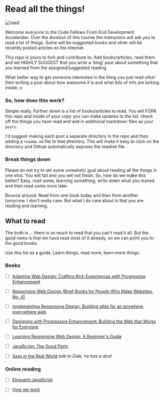 # Read all the things! 

![read](http://hemeramarketing.com/wp-content/uploads/2014/04/read-all-the-things.jpg)

Welcome everyone to the Code Fellows Front-End Development Accelerator. Over the duration of this course the instructors will ask you to read a lot of things. Some will be suggested books and other will be recently posted articles on the Internet. 

This repo is yours to fork and contribute to. Add books/articles, read them and we HIGHLY SUGGEST that you write a 'blog' post about something that you learned from the assigned/suggested reading. 

What better way to get someone interested in the thing you just read other then writing a post about how awesome it is and what bits of info are lurking inside. o

### So, how does this work?

Simple really. Further down is a list of books/articles to read. You will FORK this repo and inside of your copy you can make updates to the list, check off the things you have read and add in additional markdown files as your `posts`.

I'd suggest making each post a separate directory in the repo and then adding a `readme.md` file to that directory. This will make it easy to click on the directory and Github automatically exposes the readme file. 

### Break things down

Please do not try to set some unrealistic goal about reading all the things in one shot. You will fail and you will not finish. So, how do we make this better?
Easy, read some, learning something, write down what you leaned and then read some more later. 

Bounce around. Read from one book today and then from another tomorrow. I don't really care. But what I do care about is that you are reading and learning. 

## What to read

The truth is ... there is so much to read that you can't read it all. But the good news is that we have read most of it already, so we can point you to the good books. 

Use this list as a guide. Learn things, read more, learn more things. 

### Books

- [ ] [Adaptive Web Design: Crafting Rich Experiences with Progressive Enhancement](http://www.amazon.com/Adaptive-Web-Design-Experiences-Progressive/dp/098358950X)
- [ ] [Responsive Web Design (Brief Books for People Who Make Websites, No. 4)](http://www.amazon.com/Responsive-Design-Brief-People-Websites/dp/098444257X/ref=pd_sim_14_1?ie=UTF8&refRID=0Z53HH5KS69GSPPCA14B&dpSrc=sims&dpST=_AC_UL160_SR103%2C160_)
- [ ] [Implementing Responsive Design: Building sites for an anywhere, everywhere web](http://www.amazon.com/Implementing-Responsive-Design-Building-everywhere/dp/0321821688/ref=pd_sim_14_2?ie=UTF8&refRID=0Z53HH5KS69GSPPCA14B&dpSrc=sims&dpST=_AC_UL160_SR124%2C160_)
- [ ] [Designing with Progressive Enhancement: Building the Web that Works for Everyone](http://www.amazon.com/Designing-Progressive-Enhancement-Building-Everyone/dp/0321658884/ref=pd_sim_14_3?ie=UTF8&refRID=0Z53HH5KS69GSPPCA14B&dpSrc=sims&dpST=_AC_UL160_SR124%2C160_)
- [ ] [Learning Responsive Web Design: A Beginner's Guide](http://www.amazon.com/Learning-Responsive-Web-Design-Beginners/dp/144936294X/ref=pd_sim_14_5?ie=UTF8&refRID=1JKNR77N1RWG3ERKMMR2&dpSrc=sims&dpST=_AC_UL480_SR321%2C480_)
- [ ] [JavaScript: The Good Parts](http://www.amazon.com/JavaScript-Good-Parts-Douglas-Crockford/dp/0596517742)
- [ ] [Sass in the Real World](https://www.gitbook.com/book/anotheruiguy/sassintherealworld_book-i/details) *talk to Dale, he has a deal*


### Online reading

- [ ] [Eloquent JavaScript](http://eloquentjavascript.net/)
- [ ] [How we work](http://markboulton.co.uk/journal/how-we-work)














